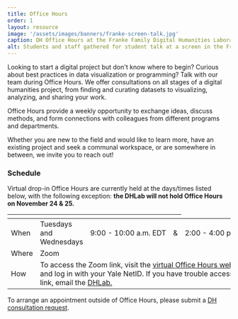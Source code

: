 ```yaml
---
title: Office Hours
order: 1
layout: resource
image: '/assets/images/banners/franke-screen-talk.jpg'
caption: DH Office Hours at the Franke Family Digital Humanities Laboratory. Photo by Mara Lavitt.
alt: Students and staff gathered for student talk at a screen in the Franke Family Digital Humanities Laboratory.
---
```


Looking to start a digital project but don't know where to begin? Curious about best practices in data visualization or programming? Talk with our team during Office Hours. We offer consultations on all stages of a digital humanities project, from finding and curating datasets to visualizing, analyzing, and sharing your work.
 
Office Hours provide a weekly opportunity to exchange ideas, discuss methods, and form connections with colleagues from different programs and departments.
 
Whether you are new to the field and would like to learn more, have an existing project and seek a communal workspace, or are somewhere in between, we invite you to reach out!

### Schedule

Virtual drop-in Office Hours are currently held at the days/times listed below, with the following exception: **the DHLab will not hold Office Hours on November 24 & 25.**

<table>
  <thead>
    <th></th>
    <th></th>
    <th></th>
    <th></th>
  </thead>
  <tbody>
    <tr>
      <td>When</td>
      <td>Tuesdays and Wednesdays</td>
      <td style="white-space:nowrap">9:00 - 10:00 a.m. EDT</td>
      <td>&</td>
      <td style="white-space:nowrap">2:00 - 4:00 p.m. EDT</td>
    </tr>
    <tr>
      <td>Where</td>
      <td>Zoom</td>
    </tr>
    <tr>
      <td>How</td>
      <td colspan="4">To access the Zoom link, visit the <a href='https://web.library.yale.edu/dhlab/virtual-office-hours' target='_blank'>virtual Office Hours webpage</a> and log in with your Yale NetID. If you have trouble accessing the link, email the <a href='mailto:dhlab@yale.edu'>DHLab.</a></td>
    </tr>  
  </tbody>
</table>

To arrange an appointment outside of Office Hours, please submit a <a href='https://docs.google.com/forms/d/e/1FAIpQLSe4Lyo8EEdoiTLosfnmOUNEsZZToCD_n7dZ10ypCerw4diJGA/viewform' target='_blank'>DH consultation request</a>.

